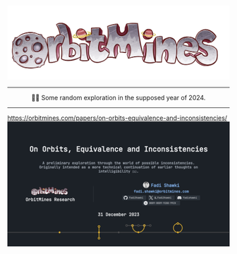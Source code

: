 ![orbitmines.logo.3000x1000.png](https://github.com/orbitmines/.github/blob/main/profile/orbitmines.logo.3000x1000.png)

---

<p align="center" width="100%">👋👋 Some random exploration in the supposed year of 2024.</p>

---

https://orbitmines.com/papers/on-orbits-equivalence-and-inconsistencies/
![2023.on-orbits-equivalence-and-inconsistencies-thumbnail.jpeg](https://github.com/orbitmines/.github/blob/main/profile/papers/on-orbits-equivalence-and-inconsistencies/images/thumbnail/3840x2160.jpeg)
